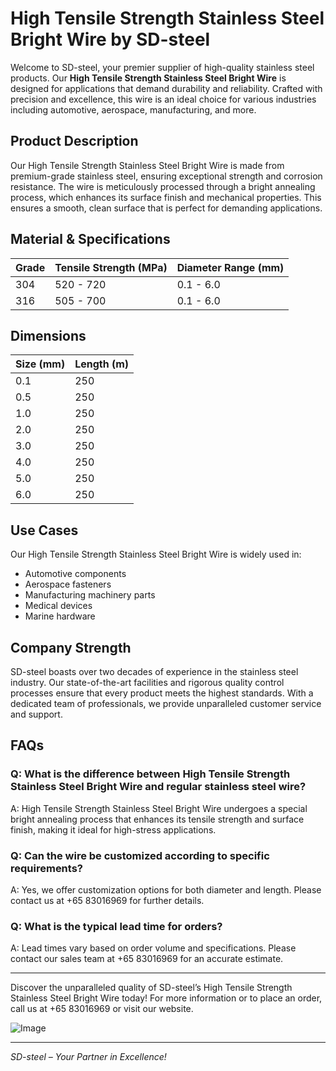 # High Tensile Strength Stainless Steel Bright Wire by SD-steel

Welcome to SD-steel, your premier supplier of high-quality stainless steel products. Our **High Tensile Strength Stainless Steel Bright Wire** is designed for applications that demand durability and reliability. Crafted with precision and excellence, this wire is an ideal choice for various industries including automotive, aerospace, manufacturing, and more.

## Product Description

Our High Tensile Strength Stainless Steel Bright Wire is made from premium-grade stainless steel, ensuring exceptional strength and corrosion resistance. The wire is meticulously processed through a bright annealing process, which enhances its surface finish and mechanical properties. This ensures a smooth, clean surface that is perfect for demanding applications.

## Material & Specifications

| Grade | Tensile Strength (MPa) | Diameter Range (mm) |
|-------|------------------------|---------------------|
| 304   | 520 - 720              | 0.1 - 6.0           |
| 316   | 505 - 700              | 0.1 - 6.0           |

## Dimensions

| Size (mm) | Length (m) |
|-----------|------------|
| 0.1       | 250        |
| 0.5       | 250        |
| 1.0       | 250        |
| 2.0       | 250        |
| 3.0       | 250        |
| 4.0       | 250        |
| 5.0       | 250        |
| 6.0       | 250        |

## Use Cases

Our High Tensile Strength Stainless Steel Bright Wire is widely used in:
- Automotive components
- Aerospace fasteners
- Manufacturing machinery parts
- Medical devices
- Marine hardware

## Company Strength

SD-steel boasts over two decades of experience in the stainless steel industry. Our state-of-the-art facilities and rigorous quality control processes ensure that every product meets the highest standards. With a dedicated team of professionals, we provide unparalleled customer service and support.

## FAQs

### Q: What is the difference between High Tensile Strength Stainless Steel Bright Wire and regular stainless steel wire?
A: High Tensile Strength Stainless Steel Bright Wire undergoes a special bright annealing process that enhances its tensile strength and surface finish, making it ideal for high-stress applications.

### Q: Can the wire be customized according to specific requirements?
A: Yes, we offer customization options for both diameter and length. Please contact us at +65 83016969 for further details.

### Q: What is the typical lead time for orders?
A: Lead times vary based on order volume and specifications. Please contact our sales team at +65 83016969 for an accurate estimate.

---

Discover the unparalleled quality of SD-steel’s High Tensile Strength Stainless Steel Bright Wire today! For more information or to place an order, call us at +65 83016969 or visit our website.

![Image](https://github.com/user-attachments/assets/2567258e-e124-4816-932d-1809bd27ef0b)

---

*SD-steel – Your Partner in Excellence!*